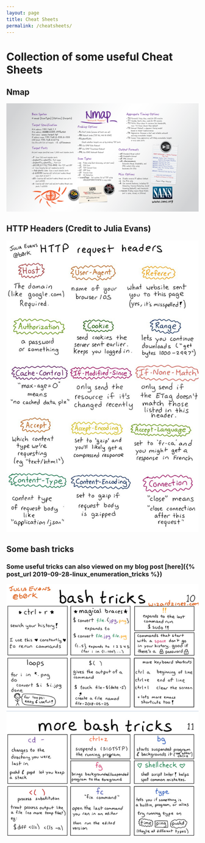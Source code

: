 ```yaml
---
layout: page
title: Cheat Sheets
permalink: /cheatsheets/
---
```


# Collection of some useful Cheat Sheets

## Nmap

![Nmap](/images/cheat-sheets/nmap.png)

## HTTP Headers (Credit to Julia Evans)

![HTTP Headers](/images/cheat-sheets/headers.jpg)

## Some bash tricks

### Some useful tricks can also viewed on my blog post [here]({% post_url 2019-09-28-linux_enumeration_tricks %})

![Bash Tricks](/images/cheat-sheets/tricks.jpg)